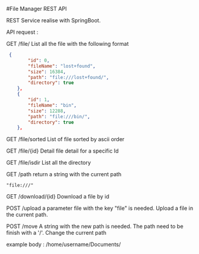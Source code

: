 #File Manager REST API


REST Service realise with SpringBoot.


API request : 

GET /file/
List all the file with the following format 

```json
 {
        "id": 0,
        "fileName": "lost+found",
        "size": 16384,
        "path": "file:///lost+found/",
        "directory": true
    },
    {
        "id": 1,
        "fileName": "bin",
        "size": 12288,
        "path": "file:///bin/",
        "directory": true
    },
```

GET /file/sorted
List of file sorted by ascii order

GET /file/{id}
Detail file detail for a specific Id

GET /file/isdir
List all the directory

GET /path
return a string with the current path

```
"file:///"
```

GET /download/{id}
Download a file by id

POST /upload
a parameter file with the key "file" is needed.
Upload a file in the current path.

POST /move
A string with the new path is needed. The path need to be finish with a '/'. 
Change the current path 

example body : /home/username/Documents/
